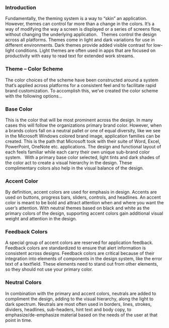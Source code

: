 ### Introduction ###
Fundamentally, the theming system is a way to “skin” an application. However, themes can control far more than a change in the colors. It’s a way of modifying the way a screen is displayed or a series of screens flow, without changing the underlying application. 
  
Themes control the design across all platforms.  Themes come in light and dark variations for use in different environments.  Dark themes provide added visible contrast for low-light conditions. Light themes are often used in apps that are focused on productivity with easy to read text for extended work streams.


### Theme – Color Scheme ###
The color choices of the scheme have been constructed around a system that’s applied across platforms for a consistent feel and to facilitate rapid brand customization. To accomplish this, we’ve created the color scheme with the following options… 
  
 
### Base Color ### 
This is the color that will be most prominent across the design. In many cases this will follow the organizations primary brand color. However, when a brands colors fall on a neutral pallet or one of equal diversity, like we see in the Microsoft Windows colored brand image, application families can be created.  This is the path that Microsoft took with their suite of Word, Excel, PowerPoint, OneNote etc. applications.  The design and functional layout of each feels familiar while each carry their own unique sub-brand color system. 
  
With a primary base color selected, light tints and dark shades of the color act to create a visual hierarchy in the design. These complimentary colors also help in the visual balance of the design. 
  
 
### Accent Color ###
By definition, accent colors are used for emphasis in design.  Accents are used on buttons, progress bars, sliders, controls, and headlines. An accent color is meant to be bold and attract attention when and where you want the user’s attention. With neutral themes based on black and white as the primary colors of the design, supporting accent colors gain additional visual weight and attention in the design. 
  
 
### Feedback Colors ### 
A special group of accent colors are reserved for application feedback. Feedback colors are standardized to ensure that alert information is consistent across designs. Feedback colors are critical because of their integration into elements of components in the design system, like the error text of a textfield.  These elements need to stand out from other elements, so they should not use your primary color.


### Neutral Colors ###
In combination with the primary and accent colors, neutrals are added to compliment the design, adding to the visual hierarchy, along the light to dark spectrum. Neutrals are most often used in borders, lines, strokes, dividers, headlines, sub-headers, hint text and body copy, to emphasize/de-emphasize material based on the needs of the user at that point in time.
